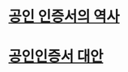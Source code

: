 # [공인 인증서의 역사](https://www.youtube.com/watch?v=EnJUm1nXz_A)

# [공인인증서 대안](https://www.youtube.com/watch?v=epCCOx9wfew)

